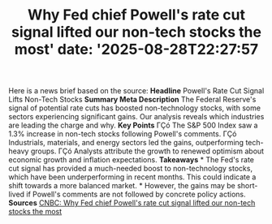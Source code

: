 ﻿---
title: "Why Fed chief Powell's rate cut signal lifted our non-tech stocks the most'
date: '2025-08-28T22:27:57"
category: "Markets"
summary: ""
slug: "why fed chief powells rate cut signal lifted our nontech sto"
source_urls:
  - "https://www.cnbc.com/2025/08/23/why-fed-chief-powells-rate-cut-signal-lifted-our-non-tech-stocks-the-most.html"
seo:
  title: "Why Fed chief Powell's rate cut signal lifted our non-tech stocks the most | Hash n Hedge'
  description: '"
  keywords: ["news", "markets", "brief"]
---
Here is a news brief based on the source:  **Headline** Powell's Rate Cut Signal Lifts Non-Tech Stocks  **Summary Meta Description** The Federal Reserve's signal of potential rate cuts has boosted non-technology stocks, with some sectors experiencing significant gains. Our analysis reveals which industries are leading the charge and why.  **Key Points**  ΓÇó The S&P 500 Index saw a 1.3% increase in non-tech stocks following Powell's comments. ΓÇó Industrials, materials, and energy sectors led the gains, outperforming tech-heavy groups. ΓÇó Analysts attribute the growth to renewed optimism about economic growth and inflation expectations.  **Takeaways**  * The Fed's rate cut signal has provided a much-needed boost to non-technology stocks, which have been underperforming in recent months. This could indicate a shift towards a more balanced market. * However, the gains may be short-lived if Powell's comments are not followed by concrete policy actions.  **Sources** [CNBC: Why Fed chief Powell's rate cut signal lifted our non-tech stocks the most](https://www.cnbc.com/2025/08/23/why-fed-chief-powells-rate-cut-signal-lifted-our-non-tech-stocks-the-most.html) 
